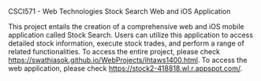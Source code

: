 CSCI571 - Web Technologies Stock Search Web and iOS Application

This project entails the creation of a comprehensive web and iOS mobile application called Stock Search. Users can utilize this application to access detailed stock information, execute stock trades, and perform a range of related functionalities. 
To access the entire project, please check https://swathiasok.github.io/WebProjects/ihtaws1400.html.
To access the web application, please check https://stock2-418818.wl.r.appspot.com/.
